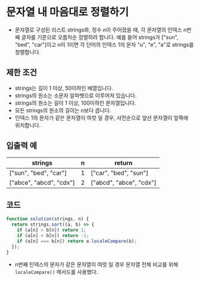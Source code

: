 # 문자열 내 마음대로 정렬하기

- 문자열로 구성된 리스트 strings와, 정수 n이 주어졌을 때, 각 문자열의 인덱스 n번째 글자를 기준으로 오름차순 정렬하려 합니다. 예를 들어 strings가 ["sun", "bed", "car"]이고 n이 1이면 각 단어의 인덱스 1의 문자 "u", "e", "a"로 strings를 정렬합니다.

## 제한 조건

- strings는 길이 1 이상, 50이하인 배열입니다.
- strings의 원소는 소문자 알파벳으로 이루어져 있습니다.
- strings의 원소는 길이 1 이상, 100이하인 문자열입니다.
- 모든 strings의 원소의 길이는 n보다 큽니다.
- 인덱스 1의 문자가 같은 문자열이 여럿 일 경우, 사전순으로 앞선 문자열이 앞쪽에 위치합니다.

## 입출력 예

| strings                 | n   | return                  |
| ----------------------- | --- | ----------------------- |
| ["sun", "bed", "car"]   | 1   | ["car", "bed", "sun"]   |
| ["abce", "abcd", "cdx"] | 2   | ["abcd", "abce", "cdx"] |

## 코드

```js
function solution(strings, n) {
  return strings.sort((a, b) => {
    if (a[n] > b[n]) return 1;
    if (a[n] < b[n]) return -1;
    if (a[n] === b[n]) return a.localeCompare(b);
  });
}
```

- n번째 인덱스의 문자가 같은 문자열이 여럿 일 경우 문자열 전체 비교를 위해 `localeCompare()` 메서드를 사용했다.
